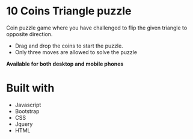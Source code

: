 # 10 Coins Triangle puzzle

Coin puzzle game where you have challenged to flip the given triangle to opposite direction.

* Drag and drop the coins to start the puzzle.
* Only three moves are allowed to solve the puzzle

__Available for both desktop and mobile phones__

# Built with

* Javascript
* Bootstrap
* CSS
* Jquery
* HTML




